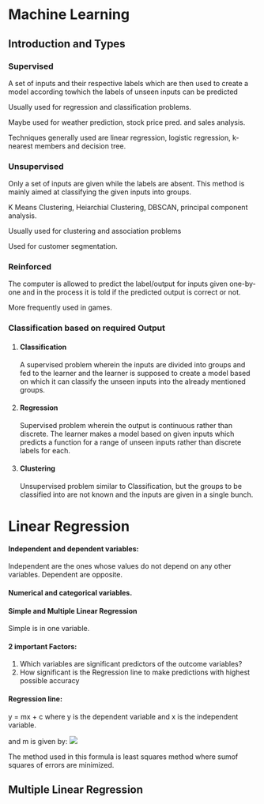 # Machine Learning

## Introduction and Types
### Supervised
A set of inputs and their respective labels which are then used to create a model according towhich the labels of unseen inputs can be predicted

Usually used for regression and classification problems.

Maybe used for weather prediction, stock price pred. and sales analysis.

Techniques generally used are linear regression, logistic regression, k-nearest members and decision tree.

### Unsupervised
Only a set of inputs are given while the labels are absent. This method is mainly aimed at classifying the given inputs into groups.

K Means Clustering, Heiarchial Clustering, DBSCAN, principal component analysis.

Usually used for clustering and association problems

Used for customer segmentation.

### Reinforced
The computer is allowed to predict the label/output for inputs given one-by-one and in the process it is told if the predicted output is correct or not.

More frequently used in games.

### Classification based on required Output
<ol>
	<li>
		<h4>Classification</h4>
		A supervised problem wherein the inputs are divided into groups and fed to the learner and the learner is supposed to create a model based on which it can classify the unseen inputs into the already mentioned groups.
	</li>
	<li>
		<h4>Regression</h4>
		Supervised problem wherein the output is continuous rather than discrete. The learner makes a model based on given inputs which predicts a function for a range of unseen inputs rather than discrete labels for each.
	</li>
	<li>
		<h4>Clustering</h4>
		Unsupervised problem similar to Classification, but the groups to be classified into are not known and the inputs are given in a single bunch.
	</li>
</ol>


# Linear Regression
#### Independent and dependent variables:
Independent are the ones whose values do not depend on any other variables. Dependent are opposite.

#### Numerical and categorical variables.

#### Simple and Multiple Linear Regression
Simple is in one variable.

#### 2 important Factors:
<ol>
	<li>Which variables are significant predictors of the outcome variables?</li>
	<li>How significant is the Regression line to make predictions with highest possible accuracy</li>
</ol>

#### Regression line:
y = mx + c where y is the dependent variable and x is the independent variable.

and m is given by:
<img src="https://lh3.googleusercontent.com/drive-viewer/AFGJ81roEW_cLRcgoka_hgESD-4ZJupz_iMBh01LfWrO2OJ-fp1GuawBQBhDGn1ur3BW-F3HHPaSekbA185fPnKbdsITmpauyA=s2560">

The method used in this formula is least squares method where sumof squares of errors are minimized.

## Multiple Linear Regression

